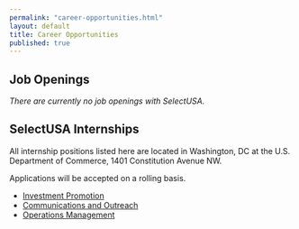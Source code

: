 ```yaml
---
permalink: "career-opportunities.html"
layout: default
title: Career Opportunities
published: true
---
```


## Job Openings

_There are currently no job openings with SelectUSA._

## SelectUSA Internships&nbsp;

All internship positions listed here are located in Washington, DC at the U.S. Department of Commerce, 1401 Constitution Avenue NW.

Applications will be accepted on a rolling basis.

* [Investment Promotion](documents/investment_promotion_and_facilitation_internship.pdf)
* [Communications and Outreach](documents/communications__outreach_internship.pdf)
* [Operations Management](documents/operations_management_internship.pdf)
